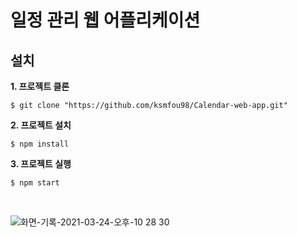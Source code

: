 # 일정 관리 웹 어플리케이션



## 설치  

<b>1. 프로젝트 클론</b>  
```
$ git clone "https://github.com/ksmfou98/Calendar-web-app.git"
```  

<b>2. 프로젝트 설치</b>
```
$ npm install
```    

<b>3. 프로젝트 실행</b>
```
$ npm start
```  

<br />    


![화면-기록-2021-03-24-오후-10 28 30](https://user-images.githubusercontent.com/64634992/112318945-ebbcf100-8cf0-11eb-83b1-6b83892b3bb9.gif)

